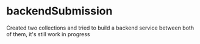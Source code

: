 # backendSubmission
Created two collections and tried to build a backend service between both of them, it's still work in progress
